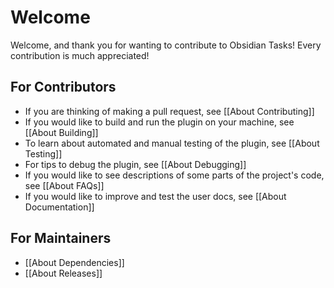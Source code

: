 # Welcome

Welcome, and thank you for wanting to contribute to Obsidian Tasks!
Every contribution is much appreciated!

## For Contributors  
  
- If you are thinking of making a pull request, see [[About Contributing]]  
- If you would like to build and run the plugin on your machine, see [[About Building]]  
- To learn about automated and manual testing of the plugin, see [[About Testing]]  
- For tips to debug the plugin, see [[About Debugging]]  
- If you would like to see descriptions of some parts of the project's code, see [[About FAQs]]  
- If you would like to improve and test the user docs, see [[About Documentation]]  
  
## For Maintainers  
  
- [[About Dependencies]]  
- [[About Releases]]
